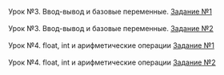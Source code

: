 Урок №3. Ввод-вывод и базовые переменные. <a href="https://github.com/Vladislav-Kishino/Synergy-tasks/blob/main/Lesson%203%20Input%20Output%20and%20basic%20variables/lesson3-task1.py">Задание №1</a> <br><br>
Урок №3. Ввод-вывод и базовые переменные. <a href="https://github.com/Vladislav-Kishino/Synergy-tasks/blob/main/Lesson%203%20Input%20Output%20and%20basic%20variables/lesson3-task2.py">Задание №2</a> <br><br>
Урок №4. float, int и арифметические операции <a href="https://github.com/Vladislav-Kishino/Synergy-tasks/blob/main/Lesson%204%20Float%20int%20and%20arithmetic%20operations/lesson4-task1.py">Задание №1</a> <br><br>
Урок №4. float, int и арифметические операции <a href="https://github.com/Vladislav-Kishino/Synergy-tasks/blob/main/Lesson%204%20Float%20int%20and%20arithmetic%20operations/lesson4-task2.py">Задание №2</a> <br><br>
